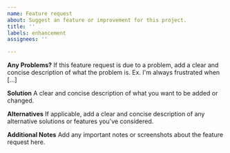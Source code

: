 ```yaml
---
name: Feature request
about: Suggest an feature or improvement for this project.
title: ''
labels: enhancement
assignees: ''

---
```


**Any Problems?**
If this feature request is due to a problem, add a clear and concise description of what the problem is. Ex. I'm always frustrated when [...]

**Solution**
A clear and concise description of what you want to be added or changed.

**Alternatives**
If applicable, add a clear and concise description of any alternative solutions or features you've considered.

**Additional Notes**
Add any important notes or screenshots about the feature request here.
